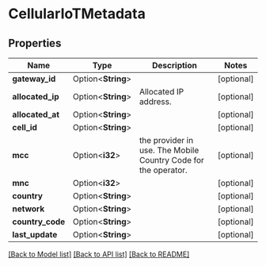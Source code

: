 # CellularIoTMetadata

## Properties

Name | Type | Description | Notes
------------ | ------------- | ------------- | -------------
**gateway_id** | Option<**String**> |  | [optional]
**allocated_ip** | Option<**String**> | Allocated IP address. | [optional]
**allocated_at** | Option<**String**> |  | [optional]
**cell_id** | Option<**String**> |  | [optional]
**mcc** | Option<**i32**> | the provider in use.  The Mobile Country Code for the operator. | [optional]
**mnc** | Option<**i32**> |  | [optional]
**country** | Option<**String**> |  | [optional]
**network** | Option<**String**> |  | [optional]
**country_code** | Option<**String**> |  | [optional]
**last_update** | Option<**String**> |  | [optional]

[[Back to Model list]](../README.md#documentation-for-models) [[Back to API list]](../README.md#documentation-for-api-endpoints) [[Back to README]](../README.md)


